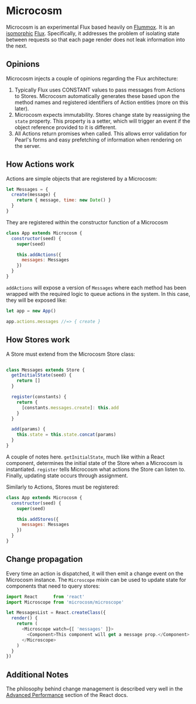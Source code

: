 # Microcosm

Microcosm is an experimental Flux based heavily on [Flummox](https://github.com/acdlite/flummox). It is an
[isomorphic](http://artsy.github.io/blog/2013/11/30/rendering-on-the-server-and-client-in-node-dot-js/)
[Flux](facebook.github.io/flux). Specifically, it addresses the
problem of isolating state between requests so that each page render
does not leak information into the next.

## Opinions

Microcosm injects a couple of opinions regarding the Flux
architecture:

1. Typically Flux uses CONSTANT values to pass messages from Actions
   to Stores. Microcosm automatically generates these based upon the
   method names and registered identifiers of Action entities (more on
   this later).
2. Microcosm expects immutability. Stores change state by reassigning
   the `state` property. This property is a setter, which will trigger
   an event if the object reference provided to it is different.
3. All Actions return promises when called. This allows error
   validation for Pearl's forms and easy prefetching of information
   when rendering on the server.

## How Actions work

Actions are simple objects that are registered by a Microcosm:

``` javascript
let Messages = {
  create(message) {
    return { message, time: new Date() }
  }
}
```

They are registered within the constructor function of a Microcosm

```javascript
class App extends Microcosm {
  constructor(seed) {
    super(seed)

    this.addActions({
      messages: Messages
    })
  }
}
```

`addActions` will expose a version of `Messages` where each method has
been wrapped with the required logic to queue actions in the
system. In this case, they will be exposed like:

```javascript
let app = new App()

app.actions.messages //=> { create }
```

## How Stores work

A Store must extend from the Microcosm Store class:

```javascript

class Messages extends Store {
  getInitialState(seed) {
    return []
  }

  register(constants) {
    return {
      [constants.messages.create]: this.add
    }
  }

  add(params) {
    this.state = this.state.concat(params)
  }
}
```

A couple of notes here. `getInitialState`, much like within a React
component, determines the initial state of the Store when a Microcosm
is instantiated. `register` tells Microcosm what actions the Store can
listen to. Finally, updating state occurs through assignment.

Similarly to Actions, Stores must be registered:

```javascript
class App extends Microcosm {
  constructor(seed) {
    super(seed)

    this.addStores({
      messages: Messages
    })
  }
}
```

## Change propagation

Every time an action is dispatched, it will then emit a change event
on the Microcosm instance. The `Microscope` mixin can be used to update
state for components that need to query stores:

```javascript
import React      from 'react'
import Microscope from 'microcosm/microscope'

let MessagesList = React.createClass({
  render() {
    return (
      <Microscope watch={[ 'messages' ]}>
        <Component>This component will get a message prop.</Component>
      </Microscope>
    )
  }
})
```

## Additional Notes

The philosophy behind change management is described very well in the
[Advanced Performance](http://facebook.github.io/react/docs/advanced-performance.html)
section of the React docs.
